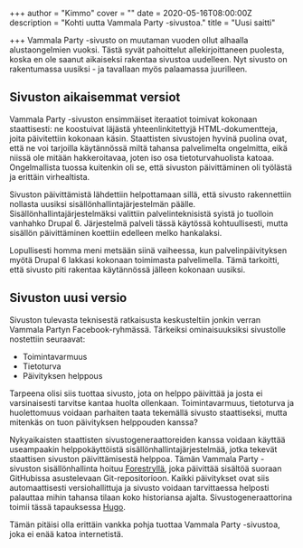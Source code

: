 +++
author = "Kimmo"
cover = ""
date = 2020-05-16T08:00:00Z
description = "Kohti uutta Vammala Party -sivustoa."
title = "Uusi saitti"

+++
Vammala Party -sivusto on muutaman vuoden ollut alhaalla alustaongelmien vuoksi. Tästä syvät pahoittelut allekirjoittaneen puolesta, koska en ole saanut aikaiseksi rakentaa sivustoa uudelleen. Nyt sivusto on rakentumassa uusiksi - ja tavallaan myös palaamassa juurilleen.

## Sivuston aikaisemmat versiot

Vammala Party -sivuston ensimmäiset iteraatiot toimivat kokonaan staattisesti: ne koostuivat läjästä yhteenlinkitettyjä HTML-dokumentteja, joita päivitettiin kokonaan käsin. Staattisten sivustojen hyvinä puolina ovat, että ne voi tarjoilla käytännössä miltä tahansa palvelimelta ongelmitta, eikä niissä ole mitään hakkeroitavaa, joten iso osa tietoturvahuolista katoaa. Ongelmallista tuossa kuitenkin oli se, että sivuston päivittäminen oli työlästä ja erittäin virhealtista.

Sivuston päivittämistä lähdettiin helpottamaan sillä, että sivusto rakennettiin nollasta uusiksi sisällönhallintajärjestelmän päälle. Sisällönhallintajärjestelmäksi valittiin palvelinteknisistä syistä jo tuolloin vanhahko Drupal 6. Järjestelmä palveli tässä käytössä kohtuullisesti, mutta sisällön päivittäminen koettiin edelleen melko hankalaksi.

Lopullisesti homma meni metsään siinä vaiheessa, kun palvelinpäivityksen myötä Drupal 6 lakkasi kokonaan toimimasta palvelimella. Tämä tarkoitti, että sivusto piti rakentaa käytännössä jälleen kokonaan uusiksi.

## Sivuston uusi versio

Sivuston tulevasta teknisestä ratkaisusta keskusteltiin jonkin verran Vammala Partyn Facebook-ryhmässä. Tärkeiksi ominaisuuksiksi sivustolle nostettiin seuraavat:

* Toimintavarmuus
* Tietoturva
* Päivityksen helppous

Tarpeena olisi siis tuottaa sivusto, jota on helppo päivittää ja josta ei varsinaisesti tarvitse kantaa huolta ollenkaan. Toimintavarmuus, tietoturva ja huolettomuus voidaan parhaiten taata tekemällä sivusto staattiseksi, mutta mitenkäs on tuon päivityksen helppouden kanssa?

Nykyaikaisten staattisten sivustogeneraattoreiden kanssa voidaan käyttää useampaakin helppokäyttöistä sisällönhallintajärjestelmää, jotka tekevät staattisen sivuston päivittämisestä helppoa. Tämän Vammala Party -sivuston sisällönhallinta hoituu [Forestryllä](https://forestry.io "Forestry.io"), joka päivittää sisältöä suoraan GitHubissa asustelevaan Git-repositorioon. Kaikki päivitykset ovat siis automaattisesti versiohallittuja ja sivusto voidaan tarvittaessa helposti palauttaa mihin tahansa tilaan koko historiansa ajalta. Sivustogeneraattorina toimii tässä tapauksessa [Hugo](https://gohugo.io "Hugo").

Tämän pitäisi olla erittäin vankka pohja tuottaa Vammala Party -sivustoa, joka ei enää katoa internetistä.